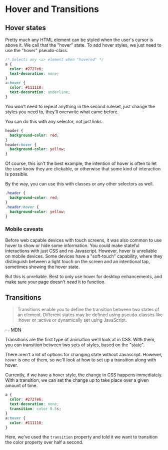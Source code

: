 # Hover and Transitions

## Hover states

Pretty much any HTML element can be styled when the user's cursor is above it. We call that the "hover" state. To add hover styles, we just need to use the "hover" pseudo-class.

```css
/* Selects any <a> element when "hovered" */
a {
  color: #2727e6;
  text-decoration: none;
}
a:hover {
  color: #111118;
  text-decoration: underline;
}
```

You won't need to repeat anything in the second ruleset, just change the styles you need to, they'll overwrite what came before.

You can do this with any selector, not just links.

```css
header {
  background-color: red;
}
header:hover {
  background-color: yellow;
}
```

Of course, this isn't the best example, the intention of hover is often to let the user know they are clickable, or otherwise that some kind of interaction is possible.

By the way, you can use this with classes or any other selectors as well. 

```css
.header {
  background-color: red;
}
.header:hover {
  background-color: yellow;
}
```


### Mobile caveats

Before web capable devices with touch screens, it was also common to use hover to show or hide some information. You could make stateful interactions with just CSS and no Javascript. However, hover is unreliable on mobile devices. Some devices have a "soft-touch" capability, where they distinguish between a light touch on the screen and an intentional tap, sometimes showing the hover state. 

But this is unreliable. Best to only use hover for desktop enhancements, and make sure your page doesn't _need_ it to function.

## Transitions

> Transitions enable you to define the transition between two states of an element. Different states may be defined using pseudo-classes like :hover or :active or dynamically set using JavaScript.

&mdash; [MDN](https://developer.mozilla.org/en-US/docs/Web/CSS/transition)

Transitions are the first type of animation we'll look at in CSS. With them, you can transition between two sets of styles, based on the "state". 

There aren't a lot of options for changing state without Javascript. However, `hover` is one of them, so we'll look at how to set up a transition along with hover.

Currently, if we have a hover style, the change in CSS happens immediately. With a transition, we can set the change up to take place over a given amount of time.

```css
a {
  color: #2727e6;
  text-decoration: none;
  transition: color 0.5s;
}
a:hover {
  color: #111118;
}
```

Here, we've used the `transition` property and told it we want to transition the color property over half a second. 

<!-- 

One question you may have is, “why did we put the transition rule into the default style rather than the hover style?” Surely we want it to fade when we hover, right? Yes we do! But we also want the fade to happen when we move away from the tag, so we put the transition in the
116 Learn to Code Now
default style to have it in all instances — in this case, both hovering over
the tag and moving away from the tag with our mouse.
What if we want to transition more than one thing? Let’s say a
background color and a text color? Instead of the name of the attribute
(e.g. “color”), we can just say “all”:
header {
color: black;
background-color: white;
transition: all 2s;
}
header:hover {
color: red;
background-color: yellow;
}
In this case, we’re changing both the header’s background color and the
text color over two seconds (“2s”). -->


